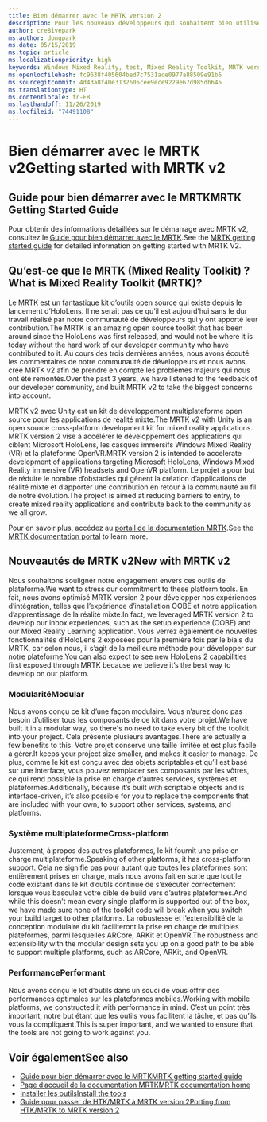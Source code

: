 ```yaml
---
title: Bien démarrer avec le MRTK version 2
description: Pour les nouveaux développeurs qui souhaitent bien utiliser le MRTK
author: cre8ivepark
ms.author: dongpark
ms.date: 05/15/2019
ms.topic: article
ms.localizationpriority: high
keywords: Windows Mixed Reality, test, Mixed Reality Toolkit, MRTK version 2, MRTK, outils, SDK, HoloLens, HoloLens 2
ms.openlocfilehash: fc9638f405604bed7c7531ace0977a88509e91b5
ms.sourcegitcommit: 4d43a8f40e3132605cee9ece9229e67d985db645
ms.translationtype: HT
ms.contentlocale: fr-FR
ms.lasthandoff: 11/26/2019
ms.locfileid: "74491108"
---
```

# <a name="getting-started-with-mrtk-v2"></a><span data-ttu-id="2bc47-104">Bien démarrer avec le MRTK v2</span><span class="sxs-lookup"><span data-stu-id="2bc47-104">Getting started with MRTK v2</span></span>

## <a name="mrtk-getting-started-guide"></a><span data-ttu-id="2bc47-105">Guide pour bien démarrer avec le MRTK</span><span class="sxs-lookup"><span data-stu-id="2bc47-105">MRTK Getting Started Guide</span></span>
<span data-ttu-id="2bc47-106">Pour obtenir des informations détaillées sur le démarrage avec MRTK v2, consultez le [Guide pour bien démarrer avec le MRTK](https://microsoft.github.io/MixedRealityToolkit-Unity/Documentation/GettingStartedWithTheMRTK.html).</span><span class="sxs-lookup"><span data-stu-id="2bc47-106">See the [MRTK getting started guide](https://microsoft.github.io/MixedRealityToolkit-Unity/Documentation/GettingStartedWithTheMRTK.html) for detailed information on getting started with MRTK V2.</span></span>

## <a name="what-is-mixed-reality-toolkit-mrtk"></a><span data-ttu-id="2bc47-107">Qu’est-ce que le MRTK (Mixed Reality Toolkit) ?</span><span class="sxs-lookup"><span data-stu-id="2bc47-107">What is Mixed Reality Toolkit (MRTK)?</span></span>
<span data-ttu-id="2bc47-108">Le MRTK est un fantastique kit d’outils open source qui existe depuis le lancement d’HoloLens. Il ne serait pas ce qu’il est aujourd’hui sans le dur travail réalisé par notre communauté de développeurs qui y ont apporté leur contribution.</span><span class="sxs-lookup"><span data-stu-id="2bc47-108">The MRTK is an amazing open source toolkit that has been around since the HoloLens was first released, and would not be where it is today without the hard work of our developer community who have contributed to it.</span></span> <span data-ttu-id="2bc47-109">Au cours des trois dernières années, nous avons écouté les commentaires de notre communauté de développeurs et nous avons créé MRTK v2 afin de prendre en compte les problèmes majeurs qui nous ont été remontés.</span><span class="sxs-lookup"><span data-stu-id="2bc47-109">Over the past 3 years, we have listened to the feedback of our developer community, and built MRTK v2 to take the biggest concerns into account.</span></span>  

<span data-ttu-id="2bc47-110">MRTK v2 avec Unity est un kit de développement multiplateforme open source pour les applications de réalité mixte.</span><span class="sxs-lookup"><span data-stu-id="2bc47-110">The MRTK v2 with Unity is an open source cross-platform development kit for mixed reality applications.</span></span>  <span data-ttu-id="2bc47-111">MRTK version 2 vise à accélérer le développement des applications qui ciblent Microsoft HoloLens, les casques immersifs Windows Mixed Reality (VR) et la plateforme OpenVR.</span><span class="sxs-lookup"><span data-stu-id="2bc47-111">MRTK version 2 is intended to accelerate development of applications targeting Microsoft HoloLens, Windows Mixed Reality immersive (VR) headsets and OpenVR platform.</span></span> <span data-ttu-id="2bc47-112">Le projet a pour but de réduire le nombre d’obstacles qui gênent la création d’applications de réalité mixte et d’apporter une contribution en retour à la communauté au fil de notre évolution.</span><span class="sxs-lookup"><span data-stu-id="2bc47-112">The project is aimed at reducing barriers to entry, to create mixed reality applications and contribute back to the community as we all grow.</span></span> 

<span data-ttu-id="2bc47-113">Pour en savoir plus, accédez au [portail de la documentation MRTK](https://microsoft.github.io/MixedRealityToolkit-Unity/README.html).</span><span class="sxs-lookup"><span data-stu-id="2bc47-113">See the [MRTK documentation portal](https://microsoft.github.io/MixedRealityToolkit-Unity/README.html) to learn more.</span></span>

## <a name="new-with-mrtk-v2"></a><span data-ttu-id="2bc47-114">Nouveautés de MRTK v2</span><span class="sxs-lookup"><span data-stu-id="2bc47-114">New with MRTK v2</span></span>
<span data-ttu-id="2bc47-115">Nous souhaitons souligner notre engagement envers ces outils de plateforme.</span><span class="sxs-lookup"><span data-stu-id="2bc47-115">We want to stress our commitment to these platform tools.</span></span>  <span data-ttu-id="2bc47-116">En fait, nous avons optimisé MRTK version 2 pour développer nos expériences d’intégration, telles que l’expérience d’installation OOBE et notre application d’apprentissage de la réalité mixte.</span><span class="sxs-lookup"><span data-stu-id="2bc47-116">In fact, we leveraged MRTK version 2 to develop our inbox experiences, such as the setup experience (OOBE) and our Mixed Reality Learning application.</span></span>  <span data-ttu-id="2bc47-117">Vous verrez également de nouvelles fonctionnalités d’HoloLens 2 exposées pour la première fois par le biais du MRTK, car selon nous, il s’agit de la meilleure méthode pour développer sur notre plateforme.</span><span class="sxs-lookup"><span data-stu-id="2bc47-117">You can also expect to see new HoloLens 2 capabilities first exposed through MRTK because we believe it’s the best way to develop on our platform.</span></span> 

### <a name="modular"></a><span data-ttu-id="2bc47-118">Modularité</span><span class="sxs-lookup"><span data-stu-id="2bc47-118">Modular</span></span>
<span data-ttu-id="2bc47-119">Nous avons conçu ce kit d’une façon modulaire. Vous n’aurez donc pas besoin d’utiliser tous les composants de ce kit dans votre projet.</span><span class="sxs-lookup"><span data-stu-id="2bc47-119">We have built it in a modular way, so there's no need to take every bit of the toolkit into your project.</span></span>  <span data-ttu-id="2bc47-120">Cela présente plusieurs avantages.</span><span class="sxs-lookup"><span data-stu-id="2bc47-120">There are actually a few benefits to this.</span></span>  <span data-ttu-id="2bc47-121">Votre projet conserve une taille limitée et est plus facile à gérer.</span><span class="sxs-lookup"><span data-stu-id="2bc47-121">It keeps your project size smaller, and makes it easier to manage.</span></span>  <span data-ttu-id="2bc47-122">De plus, comme le kit est conçu avec des objets scriptables et qu’il est basé sur une interface, vous pouvez remplacer ses composants par les vôtres, ce qui rend possible la prise en charge d’autres services, systèmes et plateformes.</span><span class="sxs-lookup"><span data-stu-id="2bc47-122">Additionally, because it’s built with scriptable objects and is interface-driven, it’s also possible for you to replace the components that are included with your own, to support other services, systems, and platforms.</span></span>

### <a name="cross-platform"></a><span data-ttu-id="2bc47-123">Système multiplateforme</span><span class="sxs-lookup"><span data-stu-id="2bc47-123">Cross-platform</span></span>
<span data-ttu-id="2bc47-124">Justement, à propos des autres plateformes, le kit fournit une prise en charge multiplateforme.</span><span class="sxs-lookup"><span data-stu-id="2bc47-124">Speaking of other platforms, it has cross-platform support.</span></span>  <span data-ttu-id="2bc47-125">Cela ne signifie pas pour autant que toutes les plateformes sont entièrement prises en charge, mais nous avons fait en sorte que tout le code existant dans le kit d’outils continue de s’exécuter correctement lorsque vous basculez votre cible de build vers d’autres plateformes.</span><span class="sxs-lookup"><span data-stu-id="2bc47-125">And while this doesn’t mean every single platform is supported out of the box, we have made sure none of the toolkit code will break when you switch your build target to other platforms.</span></span>  <span data-ttu-id="2bc47-126">La robustesse et l’extensibilité de la conception modulaire du kit faciliteront la prise en charge de multiples plateformes, parmi lesquelles ARCore, ARKit et OpenVR.</span><span class="sxs-lookup"><span data-stu-id="2bc47-126">The robustness and extensibility with the modular design sets you up on a good path to be able to support multiple platforms, such as ARCore, ARKit, and OpenVR.</span></span>

### <a name="performant"></a><span data-ttu-id="2bc47-127">Performance</span><span class="sxs-lookup"><span data-stu-id="2bc47-127">Performant</span></span>
<span data-ttu-id="2bc47-128">Nous avons conçu le kit d’outils dans un souci de vous offrir des performances optimales sur les plateformes mobiles.</span><span class="sxs-lookup"><span data-stu-id="2bc47-128">Working with mobile platforms, we constructed it with performance in mind.</span></span>  <span data-ttu-id="2bc47-129">C’est un point très important, notre but étant que les outils vous facilitent la tâche, et pas qu’ils vous la compliquent.</span><span class="sxs-lookup"><span data-stu-id="2bc47-129">This is super important, and we wanted to ensure that the tools are not going to work against you.</span></span>

## <a name="see-also"></a><span data-ttu-id="2bc47-130">Voir également</span><span class="sxs-lookup"><span data-stu-id="2bc47-130">See also</span></span>
* [<span data-ttu-id="2bc47-131">Guide pour bien démarrer avec le MRTK</span><span class="sxs-lookup"><span data-stu-id="2bc47-131">MRTK getting started guide</span></span>](https://microsoft.github.io/MixedRealityToolkit-Unity/Documentation/GettingStartedWithTheMRTK.html)
* [<span data-ttu-id="2bc47-132">Page d’accueil de la documentation MRTK</span><span class="sxs-lookup"><span data-stu-id="2bc47-132">MRTK documentation home</span></span>](https://microsoft.github.io/MixedRealityToolkit-Unity/README.html)
* [<span data-ttu-id="2bc47-133">Installer les outils</span><span class="sxs-lookup"><span data-stu-id="2bc47-133">Install the tools</span></span>](install-the-tools.md)
* [<span data-ttu-id="2bc47-134">Guide pour passer de HTK/MRTK à MRTK version 2</span><span class="sxs-lookup"><span data-stu-id="2bc47-134">Porting from HTK/MRTK to MRTK version 2</span></span>](https://microsoft.github.io/MixedRealityToolkit-Unity/Documentation/HTKToMRTKPortingGuide.html)
